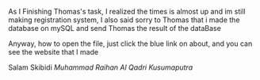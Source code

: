 As I Finishing Thomas's task, I realized the times is almost up and im still making registration system, I also said sorry to Thomas that i made the database on mySQL and send Thomas the result of the dataBase

Anyway, how to open the file, just click the blue link on about, and you can see the website that I made

Salam Skibidi
_Muhammad Raihan Al Qadri Kusumaputra_
